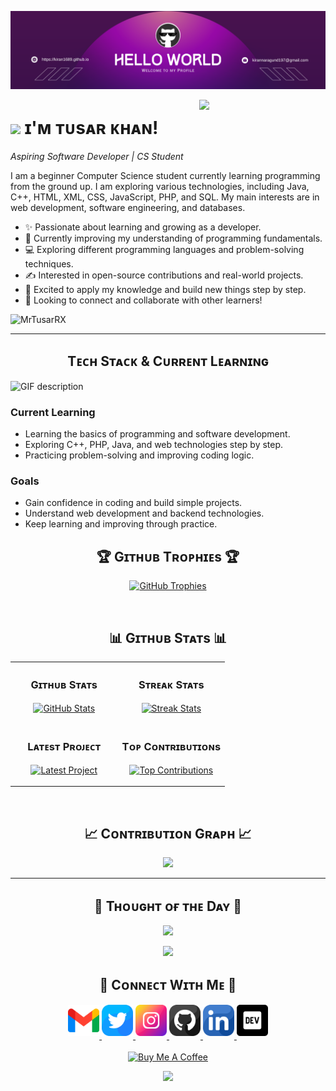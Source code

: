 <!--Banner-->
![Tusar Khan Banner Image](./banner.png)

<!--Night Owl image-->
<div>
  <img align="right" width="40%" src="https://owlbertsio-resized.s3.amazonaws.com/Popper.psd.full.png">
</div>

<!--Header Name-->
# <img src="https://emojis.slackmojis.com/emojis/images/1531849430/4246/blob-sunglasses.gif?1531849430" width="30"/> ɪ'ᴍ ᴛᴜsᴀʀ ᴋʜᴀɴ!  
*Aspiring Software Developer | CS Student*
<br /> 

<!--Start Intro-->               
<p align="left">I am a beginner Computer Science student currently learning programming from the ground up. I am exploring various technologies, including Java, C++, HTML, XML, CSS, JavaScript, PHP, and SQL. My main interests are in web development, software engineering, and databases.</p>

- ✨ Passionate about learning and growing as a developer.
- 🌱 Currently improving my understanding of programming fundamentals.
- 💻 Exploring different programming languages and problem-solving techniques.
- ✍ Interested in open-source contributions and real-world projects.
- 🚀 Excited to apply my knowledge and build new things step by step.
- 📜 Looking to connect and collaborate with other learners!

<!--End Intro-->

<!--Profile Count Badge-->
<p align="left">
  <img src="https://komarev.com/ghpvc/?username=MrTusarRX&label=Profile%20views&color=770677&style=for-the-badge&logo=star" alt="MrTusarRX" style="padding-right:20px;" />
</p>

---
<!--Languages and Tools Section-->       
<!--Languages and Tools Section-->       
<h2 align="center">Tᴇᴄʜ Sᴛᴀᴄᴋ & Cᴜʀʀᴇɴᴛ Lᴇᴀʀɴɪɴɢ</h2> 
<picture>
  <source media="(prefers-color-scheme: dark)" srcset="./Skills_Animation_Dark.gif">
  <source media="(prefers-color-scheme: light)" srcset="./Skills_Animation_White.gif">
  <img align="left" alt="GIF description" src="./Skills_Animation_White.gif">
</picture>
<br />

<h3 align="left">Current Learning</h3>
<ul align="left">
  <li>Learning the basics of programming and software development.</li>
  <li>Exploring C++, PHP, Java, and web technologies step by step.</li>
  <li>Practicing problem-solving and improving coding logic.</li>
</ul>

<h3 align="left">Goals</h3>
<ul align="left">
  <li>Gain confidence in coding and build simple projects.</li>
  <li>Understand web development and backend technologies.</li>
  <li>Keep learning and improving through practice.</li>
</ul>

<!--Trophies Section-->   
<h2 align="center">🏆 Gɪᴛʜᴜʙ Tʀᴏᴘʜɪᴇs 🏆</h2>
<p align="center">
  <a href="https://github.com/MrTusarRX">
    <picture>
      <source media="(prefers-color-scheme: dark)" srcset="https://github-profile-trophy.vercel.app/?username=MrTusarRX&no-bg=true&row=2&column=6&margin-w=20&margin-h=20&theme=monokai">
      <source media="(prefers-color-scheme: light)" srcset="https://github-profile-trophy.vercel.app/?username=MrTusarRX&no-bg=true&row=2&column=6&margin-w=20&margin-h=20">
      <img alt="GitHub Trophies" src="https://github-profile-trophy.vercel.app/?username=MrTusarRX&no-bg=true&no-frame=true&row=2&column=6&margin-w=20&margin-h=20">
    </picture>
  </a>
</p>
<br />

<!--Github stats Table--> 
<h2 align="center">📊 Gɪᴛʜᴜʙ Sᴛᴀᴛs 📊</h2>

<table width="100%">
  <tr>
    <td width="50%">
      <h3 align="center"><strong>Gɪᴛʜᴜʙ Sᴛᴀᴛs</strong></h3>
      <p align="center">
        <a href="https://github.com/MrTusarRX">
          <img align="center" src="https://github-readme-stats.vercel.app/api?username=MrTusarRX&count_private=true&show_icons=true&theme=nightowl&bg_color=0,000000,441350&title_color=c56a90&text_color=ffffff&rank_icon=github&hide=prs,issues,contribs&show=reviews,prs_merged,prs_merged_percentage" alt="GitHub Stats" />
        </a>
      </p>
    </td>
    <td width="50%">
      <h3 align="center"><strong>Sᴛʀᴇᴀᴋ Sᴛᴀᴛs</strong></h3>
      <p align="center">
        <a href="https://github.com/MrTusarRX">
          <img align="center" src="https://streak-stats.demolab.com?user=MrTusarRX&theme=nightowl&background=0,000000,441350&fire=ffeb95&ring=ffeb95&sideNums=ffffff&sideLabels=ffffff&dates=c56a90&currStreakNum=ffffff" alt="Streak Stats" />
        </a>
      </p>
    </td>
  </tr>
  <tr>
    <td width="50%">
      <h3 align="center"><strong>Lᴀᴛᴇsᴛ Pʀᴏᴊᴇᴄᴛ</strong></h3>
      <p align="center">
        <a href="https://github.com/MrTusarRX">
          <img align="center" width="470" src="https://github-readme-stats.vercel.app/api/pin/?username=MrTusarRX&repo=Apk-signer-pro&theme=nightowl&show_owner=true&bg_color=0,000000,441350&title_color=c56a90&text_color=ffffff" alt="Latest Project" />
        </a>
      </p>
    </td>
    <td width="50%">
      <h3 align="center"><strong>Tᴏᴘ Cᴏɴᴛʀɪʙᴜᴛɪᴏɴs</strong></h3>
      <p align="center">
        <a href="https://github.com/MrTusarRX">
          <img align="center" src="https://github-contributor-stats.vercel.app/api?username=MrTusarRX&limit=2&theme=nightowl&show_owner=true&combine_all_yearly_contributions=false&bg_color=0,000000,441350&title_color=c56a90&text_color=ffffff" alt="Top Contributions" />
        </a>
      </p>
    </td>
  </tr>
</table>
<br />

<!--Contribution Graph-->
<h2 align="center">📈 Cᴏɴᴛʀɪʙᴜᴛɪᴏɴ Gʀᴀᴘʜ 📈</h2>
<div align="center">
    <img src="https://github-readme-activity-graph.vercel.app/graph?username=MrTusarRX&bg_color=220a28&&color=ffffff&line=c56a90&point=ffeb95&area=false&hide_border=false" border-radius="15">
</div>

---

<!--Dynamic Quote card updates everyday at 12 PM--> 
<h2 align="center">🌟 Tʜᴏᴜɢʜᴛ ᴏғ ᴛʜᴇ Dᴀʏ 🌟</h2>
<div align="center">
    <img src="https://quotes-github-readme.vercel.app/api?type=horizontal&theme=dark">
</div>





































































































































































































































<!--STARTS_HERE_QUOTE_CARD-->
<p align="center">
    <img src="https://readme-daily-quotes.vercel.app/api?author=Marcus%20Aurelius&quote=Man%20should%20fear%20never%20beginning%20to%20live.&theme=dark&bg_color=220a28&author_color=ffeb95&accent_color=c56a90">
</p>
<!--ENDS_HERE_QUOTE_CARD-->












































































































































































































































<!--Contact Section--> 

<h2 align="center">🤝 Cᴏɴɴᴇᴄᴛ Wɪᴛʜ Mᴇ 🤝 </h2>
<div align="center">
  
<a href="mailto:khantusar717@gmail.com" target="_blank">
<img src="./gmail.png" width=50 height=50 alt="khantusar717@gmail.com" style="margin-bottom: 5px;" />
</a>

<a href="https://x.com/your_twitter" target="_blank">
<img src="./twitter.png" width=50 height=50 alt="Twitter" style="margin-bottom: 5px;" />
</a>

<a href="https://www.instagram.com/your_instagram" target="_blank">
<img src="./instagram.png" width=50 height=50 alt="Instagram" style="margin-bottom: 5px;" />
</a>

<a href="https://www.github.com/MrTusarRX" target="_blank">
<img src="./github.png" width=50 height=50 alt="MrTusarRX" style="margin-bottom: 5px;" />
</a>

<a href="https://www.linkedin.com/in/your-linkedin" target="_blank">
<img src="./linkedin.png" width=50 height=50 alt="LinkedIn" style="margin-bottom: 5px;" />
</a>

<a href="https://dev.to/your_devto" target="_blank">
<img src="./dev_to.png" width=50 height=50 alt="Dev.to" style="margin-bottom: 5px;" />
</a>
</div>
<br/>

<!--Buy me a coffee-->
<div align="center">
<a href="https://www.buymeacoffee.com/MrTusarRX" target="_blank"><img src="https://cdn.buymeacoffee.com/buttons/v2/default-yellow.png" alt="Buy Me A Coffee" style="height: 40px !important;width: 200px !important;" ></a>
</div>

<!--Footer--> 
<p align="center">
  <img src="https://capsule-render.vercel.app/api?type=waving&color=gradient&height=65&section=footer"/>
</p>
